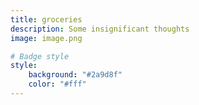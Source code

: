 ```yaml
---
title: groceries
description: Some insignificant thoughts
image: image.png

# Badge style
style:
    background: "#2a9d8f"
    color: "#fff"
---
```

